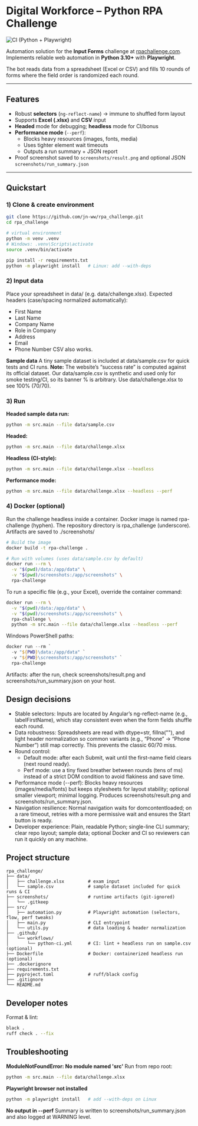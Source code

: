 # Digital Workforce – Python RPA Challenge

![CI (Python + Playwright)](https://github.com/jn-ww/rpa_challenge/actions/workflows/python-ci.yml/badge.svg)

Automation solution for the **Input Forms** challenge at [rpachallenge.com](https://rpachallenge.com/).  
Implements reliable web automation in **Python 3.10+** with **Playwright**.  

The bot reads data from a spreadsheet (Excel or CSV) and fills 10 rounds of forms where the field order is randomized each round.

---

## Features
- Robust **selectors** (`ng-reflect-name`) → immune to shuffled form layout
- Supports **Excel (.xlsx)** and **CSV** input
- **Headed** mode for debugging; **headless** mode for CI/bonus
- **Performance mode** (`--perf`):  
  - Blocks heavy resources (images, fonts, media)  
  - Uses tighter element wait timeouts  
  - Outputs a run summary + JSON report
- Proof screenshot saved to `screenshots/result.png` and optional JSON `screenshots/run_summary.json`

---

## Quickstart

### 1) Clone & create environment
```bash
git clone https://github.com/jn-ww/rpa_challenge.git
cd rpa_challenge

# virtual environment
python -m venv .venv
# Windows: .venv\Scripts\activate
source .venv/bin/activate

pip install -r requirements.txt
python -m playwright install   # Linux: add --with-deps
```
### 2) Input data
Place your spreadsheet in data/ (e.g. data/challenge.xlsx).
Expected headers (case/spacing normalized automatically):
- First Name
- Last Name
- Company Name
- Role in Company
- Address
- Email
- Phone Number
CSV also works.

**Sample data**
A tiny sample dataset is included at data/sample.csv for quick tests and CI runs.
**Note:** The website’s “success rate” is computed against its official dataset. Our data/sample.csv is synthetic and used only for smoke testing/CI, so its banner % is arbitrary. Use data/challenge.xlsx to see 100% (70/70).

### 3) Run
**Headed sample data run:**
```bash
python -m src.main --file data/sample.csv
```
**Headed:**
```bash
python -m src.main --file data/challenge.xlsx
```
**Headless (CI-style):**
```bash
python -m src.main --file data/challenge.xlsx --headless
```
**Performance mode:**
```bash
python -m src.main --file data/challenge.xlsx --headless --perf
```

### 4) Docker (optional)
Run the challenge headless inside a container. Docker image is named rpa-challenge (hyphen). The repository directory is rpa_challenge (underscore). Artifacts are saved to ./screenshots/
```bash
# Build the image
docker build -t rpa-challenge .

# Run with volumes (uses data/sample.csv by default)
docker run --rm \
  -v "$(pwd)/data:/app/data" \
  -v "$(pwd)/screenshots:/app/screenshots" \
  rpa-challenge
```
To run a specific file (e.g., your Excel), override the container command:
```bash
docker run --rm \
  -v "$(pwd)/data:/app/data" \
  -v "$(pwd)/screenshots:/app/screenshots" \
  rpa-challenge \
  python -m src.main --file data/challenge.xlsx --headless --perf
```
Windows PowerShell paths:
```powershell
docker run --rm `
  -v "${PWD}\data:/app/data" `
  -v "${PWD}\screenshots:/app/screenshots" `
  rpa-challenge
```
Artifacts: after the run, check screenshots/result.png and screenshots/run_summary.json on your host.

## Design decisions
- Stable selectors: Inputs are located by Angular’s ng-reflect-name (e.g., labelFirstName), which stay consistent even when the form fields shuffle each round.
- Data robustness: Spreadsheets are read with dtype=str, fillna(""), and light header normalization so common variants (e.g., “Phone” → “Phone Number”) still map correctly. This prevents the classic 60/70 miss.
- Round control:
  - Default mode: after each Submit, wait until the first-name field clears (next round ready).
  - Perf mode: use a tiny fixed breather between rounds (tens of ms) instead of a strict DOM condition to avoid flakiness and save time.
- Performance mode (--perf): Blocks heavy resources (images/media/fonts) but keeps stylesheets for layout stability; optional smaller viewport; minimal logging. Produces screenshots/result.png and screenshots/run_summary.json.
- Navigation resilience: Normal navigation waits for domcontentloaded; on a rare timeout, retries with a more permissive wait and ensures the Start button is ready.
- Developer experience: Plain, readable Python; single-line CLI summary; clear repo layout; sample data; optional Docker and CI so reviewers can run it quickly on any machine.

## Project structure
```
rpa_challenge/
├── data/
│   ├── challenge.xlsx         # exam input
│   └── sample.csv             # sample dataset included for quick runs & CI
├── screenshots/               # runtime artifacts (git-ignored)
│   └── .gitkeep
├── src/
│   ├── automation.py          # Playwright automation (selectors, flow, perf tweaks)
│   ├── main.py                # CLI entrypoint
│   └── utils.py               # data loading & header normalization
├── .github/
│   └── workflows/
│       └── python-ci.yml      # CI: lint + headless run on sample.csv (optional)
├── Dockerfile                 # Docker: containerized headless run (optional)
├── .dockerignore
├── requirements.txt
├── pyproject.toml             # ruff/black config
├── .gitignore
└── README.md
```

## Developer notes
Format & lint:
```bash
black .
ruff check . --fix
```
## Troubleshooting
**ModuleNotFoundError: No module named 'src'**
Run from repo root:
```bash
python -m src.main --file data/challenge.xlsx
```
**Playwright browser not installed**
```bash
python -m playwright install   # add --with-deps on Linux
```
**No output in --perf**
Summary is written to screenshots/run_summary.json and also logged at WARNING level.






